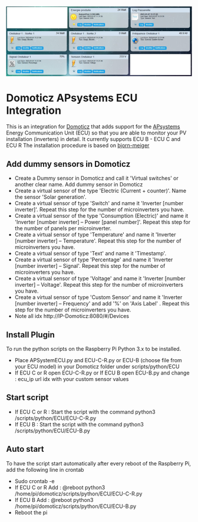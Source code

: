 ![Home Assistant Dashboard](https://github.com/Doudou14/Domoticz-apsystems_ecu/blob/main/dashboard.jpg)
# Domoticz APsystems ECU Integration
This is an integration for [Domoticz](https://domoticz.com/) that adds support for the [APsystems](http://www.apsystems.com) Energy Communication Unit (ECU) so that you are able to monitor your PV installation (inverters) in detail. It currently supports ECU B - ECU C and ECU R
The installation procedure is based on [bjorn-meiger](https://www.bjorn-meijer.nl/en/2021/05/01/realtime-readout-apsystems-in-domoticz/)

## Add dummy sensors in Domoticz
* Create a Dummy sensor in Domoticz and call it 'Virtual switches' or another clear name.
Add dummy sensor in Domoticz
* Create a virtual sensor of the type 'Electric (Current + counter)'. Name the sensor 'Solar generation'.
* Create a virtual sensor of type 'Switch' and name it 'Inverter [number inverter]'. Repeat this step for the number of microinverters you have.
* Create a virtual sensor of the type 'Consumption (Electric)' and name it 'Inverter [number inverter] – Power [panel number]'. Repeat this step for the number of panels per microinverter.
* Create a virtual sensor of type 'Temperature' and name it 'Inverter [number inverter] – Temperature'. Repeat this step for the number of microinverters you have.
* Create a virtual sensor of type 'Text' and name it 'Timestamp'.
* Create a virtual sensor of type 'Percentage' and name it 'Inverter [number inverter] – Signal'. Repeat this step for the number of microinverters you have.
* Create a virtual sensor of type 'Voltage' and name it 'Inverter [number inverter] – Voltage'. Repeat this step for the number of microinverters you have.
* Create a virtual sensor of type 'Custom Sensor' and name it 'Inverter [number inverter] – Frequency' and add '%' on 'Axis Label' . Repeat this step for the number of microinverters you have.
* Note all idx http://IP-Domoticz:8080/#/Devices

## Install Plugin
To run the python scripts on the Raspberry Pi Python 3.x to be installed.
* Place APSystemECU.py and ECU-C-R.py or ECU-B (choose file from your ECU model) in your Domoticz folder under scripts/python/ECU
* If ECU C or R open ECU-C-R.py or If ECU B open ECU-B.py and change :
ecu_ip
url
idx with your custom sensor values

## Start script
* If ECU C or R : Start the script with the command python3 /scripts/python/ECU/ECU-C-R.py
* If ECU B : Start the script with the command python3 /scripts/python/ECU/ECU-B.py

## Auto start
To have the script start automatically after every reboot of the Raspberry Pi, add the following line in crontab
* Sudo crontab -e
* If ECU C or R Add : @reboot python3 /home/pi/domoticz/scripts/python/ECU/ECU-C-R.py
* If ECU B Add : @reboot python3 /home/pi/domoticz/scripts/python/ECU/ECU-B.py
* Reboot the pi

